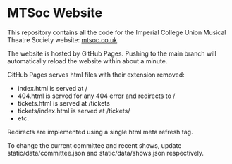# MTSoc Website

This repository contains all the code for the Imperial College Union Musical Theatre Society website: [mtsoc.co.uk](mtsoc.co.uk).

The website is hosted by GitHub Pages. Pushing to the main branch will automatically reload the website within about a minute.

GitHub Pages serves html files with their extension removed:

* index.html is served at /
* 404.html is served for any 404 error and redirects to /
* tickets.html is served at /tickets
* tickets/index.html is served at /tickets/
* etc.

Redirects are implemented using a single html meta refresh tag.

To change the current committee and recent shows, update static/data/committee.json and static/data/shows.json respectively.
